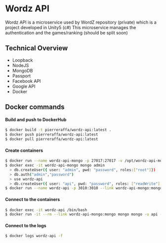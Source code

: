 # Wordz API

Wordz API is a microservice used by WordZ repository (private) which is a project developed in Unity5 (c#)
This microservice manages the authentication and the games/ranking (should be split soon)

## Technical Overview
- Loopback  
- NodeJS  
- MongoDB  
- Passport  
- Facebook API  
- Google API
- Docker

## Docker commands

#### Build and push to DockerHub
```sh
$ docker build -t pierreraffa/wordz-api:latest .  
$ docker push pierreraffa/wordz-api:latest  
$ docker pull pierreraffa/wordz-api:latest  
```
#### Create containers
```sh
$ docker run --name wordz-api-mongo -p 27017:27017 -v /opt/wordz-api-mongo/db:/data/db -d mongo --auth 
$ docker exec -it wordz-api-mongo mongo admin  
  > db.createUser({ user: "admin", pwd: "password", roles:["root"]})  
  > db.auth("admin","password")  
  > use wordz-api  
  > db.createUser({ user: "api", pwd: "password", roles: ["readWrite"] }) 
$ docker run --name wordz-api -p 3010:3010 --link wordz-api-mongo:mongo --link wordz-purchase:wordz-purchase -d pierreraffa/wordz-api:latest 
```
#### Connect to the containers  
```sh
$ docker exec -it wordz-api /bin/bash  
$ docker run -it --rm --link wordz-api-mongo:mongo mongo mongo -u api -p password --authenticationDatabase wordz-api wordz-api-mongo/wordz-api  
```
#### Connect to the logs  
```sh
$ docker logs wordz-api -f
```
